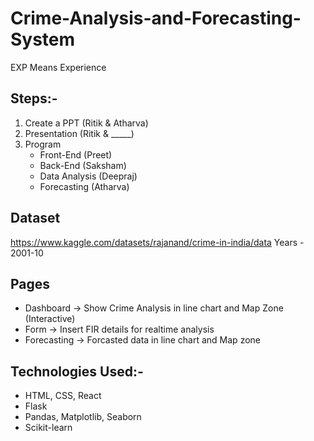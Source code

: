 # Crime-Analysis-and-Forecasting-System
EXP Means Experience
## Steps:-
1. Create a PPT (Ritik & Atharva)
2. Presentation (Ritik & _____)
3. Program
    - Front-End (Preet)
    - Back-End (Saksham)
    - Data Analysis (Deepraj)
    - Forecasting (Atharva)

## Dataset
https://www.kaggle.com/datasets/rajanand/crime-in-india/data
           Years - 2001-10

## Pages
- Dashboard -> Show Crime Analysis in line chart and Map Zone (Interactive)
- Form -> Insert FIR details for realtime analysis
- Forecasting -> Forcasted data in line chart and Map zone

## Technologies Used:-
- HTML, CSS, React
- Flask
- Pandas, Matplotlib, Seaborn
- Scikit-learn
